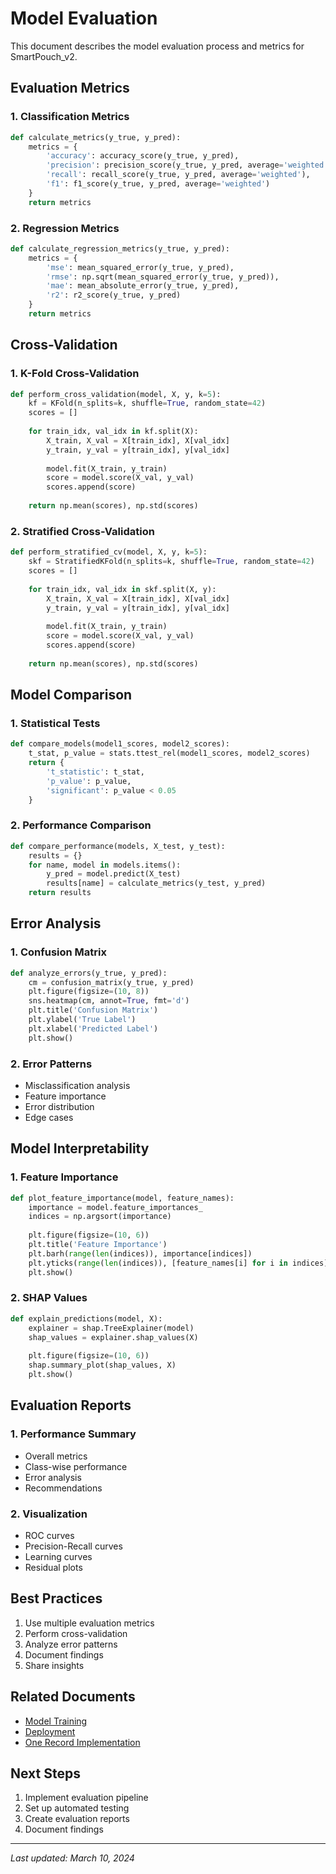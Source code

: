 # Model Evaluation

This document describes the model evaluation process and metrics for SmartPouch_v2.

## Evaluation Metrics

### 1. Classification Metrics
```python
def calculate_metrics(y_true, y_pred):
    metrics = {
        'accuracy': accuracy_score(y_true, y_pred),
        'precision': precision_score(y_true, y_pred, average='weighted'),
        'recall': recall_score(y_true, y_pred, average='weighted'),
        'f1': f1_score(y_true, y_pred, average='weighted')
    }
    return metrics
```

### 2. Regression Metrics
```python
def calculate_regression_metrics(y_true, y_pred):
    metrics = {
        'mse': mean_squared_error(y_true, y_pred),
        'rmse': np.sqrt(mean_squared_error(y_true, y_pred)),
        'mae': mean_absolute_error(y_true, y_pred),
        'r2': r2_score(y_true, y_pred)
    }
    return metrics
```

## Cross-Validation

### 1. K-Fold Cross-Validation
```python
def perform_cross_validation(model, X, y, k=5):
    kf = KFold(n_splits=k, shuffle=True, random_state=42)
    scores = []
    
    for train_idx, val_idx in kf.split(X):
        X_train, X_val = X[train_idx], X[val_idx]
        y_train, y_val = y[train_idx], y[val_idx]
        
        model.fit(X_train, y_train)
        score = model.score(X_val, y_val)
        scores.append(score)
    
    return np.mean(scores), np.std(scores)
```

### 2. Stratified Cross-Validation
```python
def perform_stratified_cv(model, X, y, k=5):
    skf = StratifiedKFold(n_splits=k, shuffle=True, random_state=42)
    scores = []
    
    for train_idx, val_idx in skf.split(X, y):
        X_train, X_val = X[train_idx], X[val_idx]
        y_train, y_val = y[train_idx], y[val_idx]
        
        model.fit(X_train, y_train)
        score = model.score(X_val, y_val)
        scores.append(score)
    
    return np.mean(scores), np.std(scores)
```

## Model Comparison

### 1. Statistical Tests
```python
def compare_models(model1_scores, model2_scores):
    t_stat, p_value = stats.ttest_rel(model1_scores, model2_scores)
    return {
        't_statistic': t_stat,
        'p_value': p_value,
        'significant': p_value < 0.05
    }
```

### 2. Performance Comparison
```python
def compare_performance(models, X_test, y_test):
    results = {}
    for name, model in models.items():
        y_pred = model.predict(X_test)
        results[name] = calculate_metrics(y_test, y_pred)
    return results
```

## Error Analysis

### 1. Confusion Matrix
```python
def analyze_errors(y_true, y_pred):
    cm = confusion_matrix(y_true, y_pred)
    plt.figure(figsize=(10, 8))
    sns.heatmap(cm, annot=True, fmt='d')
    plt.title('Confusion Matrix')
    plt.ylabel('True Label')
    plt.xlabel('Predicted Label')
    plt.show()
```

### 2. Error Patterns
- Misclassification analysis
- Feature importance
- Error distribution
- Edge cases

## Model Interpretability

### 1. Feature Importance
```python
def plot_feature_importance(model, feature_names):
    importance = model.feature_importances_
    indices = np.argsort(importance)
    
    plt.figure(figsize=(10, 6))
    plt.title('Feature Importance')
    plt.barh(range(len(indices)), importance[indices])
    plt.yticks(range(len(indices)), [feature_names[i] for i in indices])
    plt.show()
```

### 2. SHAP Values
```python
def explain_predictions(model, X):
    explainer = shap.TreeExplainer(model)
    shap_values = explainer.shap_values(X)
    
    plt.figure(figsize=(10, 6))
    shap.summary_plot(shap_values, X)
    plt.show()
```

## Evaluation Reports

### 1. Performance Summary
- Overall metrics
- Class-wise performance
- Error analysis
- Recommendations

### 2. Visualization
- ROC curves
- Precision-Recall curves
- Learning curves
- Residual plots

## Best Practices

1. Use multiple evaluation metrics
2. Perform cross-validation
3. Analyze error patterns
4. Document findings
5. Share insights

## Related Documents

- [Model Training](model_training.md)
- [Deployment](deployment.md)
- [One Record Implementation](one_record_implementation.md)

## Next Steps

1. Implement evaluation pipeline
2. Set up automated testing
3. Create evaluation reports
4. Document findings

---

*Last updated: March 10, 2024* 